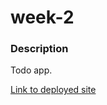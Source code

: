 # week-2

### Description
Todo app.

[Link to deployed site](https://todo-app-tushar9211.netlify.app/)



